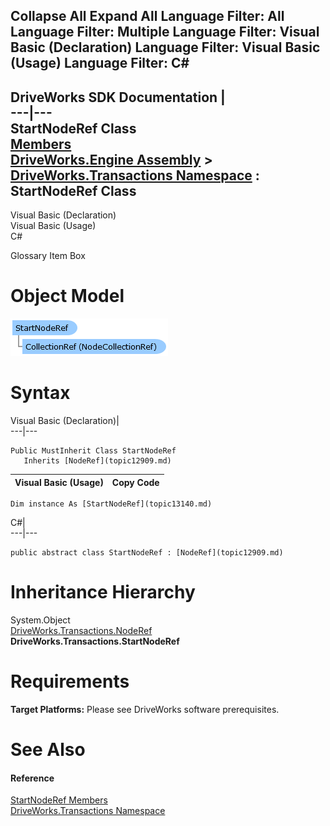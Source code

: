        

 Collapse All Expand All  Language Filter: All  Language Filter: Multiple  Language Filter: Visual Basic (Declaration) Language Filter: Visual Basic (Usage) Language Filter: C#  
---  
DriveWorks SDK Documentation  |   
---|---  
StartNodeRef Class   
[Members](topic13141.md)   
[DriveWorks.Engine Assembly](topic2156.md) > [DriveWorks.Transactions Namespace](topic12835.md) : StartNodeRef Class  
---  
  
Visual Basic (Declaration)    
Visual Basic (Usage)    
C# 

Glossary Item Box

# Object Model

![](dotnetdiagramimages/image714.png)

# Syntax

Visual Basic (Declaration)|   
---|---  
      
    
    Public MustInherit Class StartNodeRef 
       Inherits [NodeRef](topic12909.md)  
  
Visual Basic (Usage)| Copy Code  
---|---  
      
    
    Dim instance As [StartNodeRef](topic13140.md)  
  
C#|   
---|---  
      
    
    public abstract class StartNodeRef : [NodeRef](topic12909.md)   
  
# Inheritance Hierarchy

System.Object  
[DriveWorks.Transactions.NodeRef](topic12909.md)  
**DriveWorks.Transactions.StartNodeRef**  


# Requirements

**Target Platforms:** Please see DriveWorks software prerequisites.

# See Also

#### Reference

[StartNodeRef Members](topic13141.md)   
[DriveWorks.Transactions Namespace](topic12835.md)


